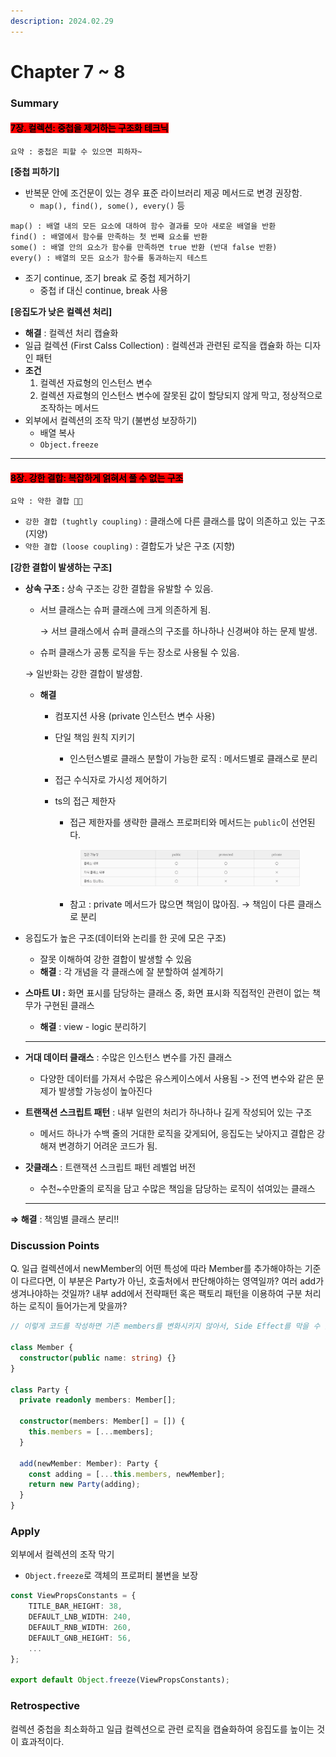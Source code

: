 ```yaml
---
description: 2024.02.29
---
```


# Chapter 7 \~ 8

### **Summary**

#### <mark style="background-color:red;">7장. 컬렉션: 중첩을 제거하는 구조화 테크닉</mark>

`요약 : 중첩은 피할 수 있으면 피하자~`

**\[중첩 피하기]**

* 반복문 안에 조건문이 있는 경우 표준 라이브러리 제공 메서드로 변경 권장함.
  * `map(), find(), some(), every()` 등

```
map() : 배열 내의 모든 요소에 대하여 함수 결과를 모아 새로운 배열을 반환
find() : 배열에서 함수를 만족하는 첫 번째 요소를 반환
some() : 배열 안의 요소가 함수를 만족하면 true 반환 (반대 false 반환)
every() : 배열의 모든 요소가 함수를 통과하는지 테스트
```

* 조기 continue, 조기 break 로 중첩 제거하기
  * 중첩 if 대신 continue, break 사용

**\[응집도가 낮은 컬렉션 처리]**

* **해결** : 컬렉션 처리 캡슐화
* 일급 컬렉션 (First Calss Collection) : 컬렉션과 관련된 로직을 캡슐화 하는 디자인 패턴
* **조건**
  1. 컬렉션 자료형의 인스턴스 변수
  2. 컬렉션 자료형의 인스턴스 변수에 잘못된 값이 할당되지 않게 막고, 정상적으로 조작하는 메서드
* 외부에서 컬렉션의 조작 막기 (불변성 보장하기)
  * 배열 복사
  * `Object.freeze`

***

#### <mark style="background-color:red;">8장. 강한 결합: 복잡하게 얽혀서 풀 수 없는 구조</mark>

`요약 : 약한 결합 👍🏻`

* `강한 결합 (tughtly coupling)` : 클래스에 다른 클래스를 많이 의존하고 있는 구조 (지양)
* `약한 결합 (loose coupling)` : 결합도가 낮은 구조 (지향)

**\[강한 결합이 발생하는 구조]**

*   **상속 구조 :** 상속 구조는 강한 결합을 유발할 수 있음.

    *   서브 클래스는 슈퍼 클래스에 크게 의존하게 됨.

        → 서브 클래스에서 슈퍼 클래스의 구조를 하나하나 신경써야 하는 문제 발생.
    * 슈퍼 클래스가 공통 로직을 두는 장소로 사용될 수 있음.

    → 일반화는 강한 결합이 발생함.

    * **해결**
      * 컴포지션 사용 (private 인스턴스 변수 사용)
      * 단일 책임 원칙 지키기
        * 인스턴스별로 클래스 분할이 가능한 로직 : 메서드별로 클래스로 분리
      * 접근 수식자로 가시성 제어하기
      *   ts의 접근 제한자

          * 접근 제한자를 생략한 클래스 프로퍼티와 메서드는 `public`이 선언된다.

          <figure><img src="../../.gitbook/assets/image (4) (1).png" alt=""><figcaption></figcaption></figure>

          * 참고 : private 메서드가 많으면 책임이 많아짐. → 책임이 다른 클래스로 분리
* 응집도가 높은 구조(데이터와 논리를 한 곳에 모은 구조)
  * 잘못 이해하여 강한 결합이 발생할 수 있음
  * **해결** : 각 개념을 각 클래스에 잘 분할하여 설계하기
*   **스마트 UI :** 화면 표시를 담당하는 클래스 중, 화면 표시화 직접적인 관련이 없는 책무가 구현된 클래스

    * **해결** : view - logic 분리하기

    ***
* **거대 데이터 클래스** : 수많은 인스턴스 변수를 가진 클래스
  * 다양한 데이터를 가져서 수많은 유스케이스에서 사용됨 -> 전역 변수와 같은 문제가 발생할 가능성이 높아진다
* **트랜잭션 스크립트 패턴** : 내부 일련의 처리가 하나하나 길게 작성되어 있는 구조
  * 메서드 하나가 수백 줄의 거대한 로직을 갖게되어, 응집도는 낮아지고 결합은 강해져 변경하기 어려운 코드가 됨.
*   **갓클래스** : 트랜잭션 스크립트 패턴 레벨업 버전

    * 수천\~수만줄의 로직을 담고 수많은 책임을 담당하는 로직이 섞여있는 클래스

    ***

**⇒ 해결** : 책임별 클래스 분리!!



### **Discussion Points**

Q. 일급 컬렉션에서 newMember의 어떤 특성에 따라 Member를 추가해야하는 기준이 다르다면, 이 부분은 Party가 아닌, 호출처에서 판단해야하는 영역일까? 여러 add가 생겨나야하는 것일까? 내부 add에서 전략패턴 혹은 팩토리 패턴을 이용하여 구분 처리하는 로직이 들어가는게 맞을까?

```typescript
// 이렇게 코드를 작성하면 기존 members를 변화시키지 않아서, Side Effect를 막을 수 있다.

class Member {
  constructor(public name: string) {}
}

class Party {
  private readonly members: Member[];

  constructor(members: Member[] = []) {
    this.members = [...members];
  }

  add(newMember: Member): Party {
    const adding = [...this.members, newMember];
    return new Party(adding);
  }
}
```



### **Apply**

외부에서 컬렉션의 조작 막기

* `Object.freeze`로 객체의 프로퍼티 불변을 보장

```typescript
const ViewPropsConstants = {
    TITLE_BAR_HEIGHT: 38,
    DEFAULT_LNB_WIDTH: 240,
    DEFAULT_RNB_WIDTH: 260,
    DEFAULT_GNB_HEIGHT: 56,
    ...
};

export default Object.freeze(ViewPropsConstants);
```



### Retrospective

컬렉션 중첩을 최소화하고 일급 컬렉션으로 관련 로직을 캡슐화하여 응집도를 높이는 것이 효과적이다.
